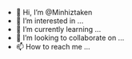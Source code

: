 - 👋 Hi, I’m @Minhiztaken
- 👀 I’m interested in ...
- 🌱 I’m currently learning ...
- 💞️ I’m looking to collaborate on ...
- 📫 How to reach me ...

<!---
Minhiztaken/Minhiztaken is a ✨ special ✨ repository because its `README.md` (this file) appears on your GitHub profile.
You can click the Preview link to take a look at your changes.
--->
